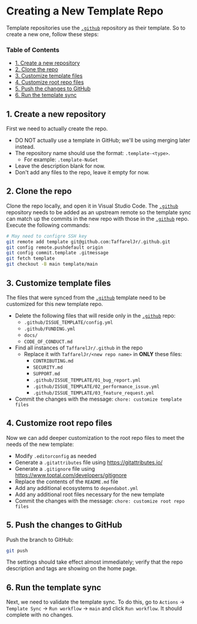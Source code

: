 # Creating a New Template Repo <!-- omit in toc -->

Template repositories use the [`.github`][github] repository
as their template. So to create a new one, follow these steps:

### Table of Contents <!-- omit in toc -->

- [1. Create a new repository](#1-create-a-new-repository)
- [2. Clone the repo](#2-clone-the-repo)
- [3. Customize template files](#3-customize-template-files)
- [4. Customize root repo files](#4-customize-root-repo-files)
- [5. Push the changes to GitHub](#5-push-the-changes-to-github)
- [6. Run the template sync](#6-run-the-template-sync)

## 1. Create a new repository

First we need to actually create the repo.

- DO NOT actually use a template in GitHub; we'll be using merging later instead.
- The repository name should use the format: `.template-<type>`.
  - For example: `.template-NuGet`
- Leave the description blank for now.
- Don't add any files to the repo, leave it empty for now.

## 2. Clone the repo

Clone the repo locally, and open it in Visual Studio Code.
The [`.github`][github] repository needs to be added as an upstream remote
so the template sync can match up the commits in the new repo
with those in the [`.github`][github] repo. Execute the following commands:

```bash
# May need to configre SSH key
git remote add template git@github.com:TaffarelJr/.github.git
git config remote.pushdefault origin
git config commit.template .gitmessage
git fetch template
git checkout -B main template/main
```

## 3. Customize template files

The files that were synced from the [`.github`][github] template
need to be customized for this new template repo.

- Delete the following files that will
  reside only in the [`.github`][github] repo:
  - `.github/ISSUE_TEMPLATE/config.yml`
  - `.github/FUNDING.yml`
  - `docs/`
  - `CODE_OF_CONDUCT.md`
- Find all instances of `TaffarelJr/.github` in the repo
  - Replace it with `TaffarelJr/<new repo name>` in **ONLY** these files:
    - `CONTRIBUTING.md`
    - `SECURITY.md`
    - `SUPPORT.md`
    - `.github/ISSUE_TEMPLATE/01_bug_report.yml`
    - `.github/ISSUE_TEMPLATE/02_performance_issue.yml`
    - `.github/ISSUE_TEMPLATE/03_feature_request.yml`
- Commit the changes with the message: `chore: customize template files`

## 4. Customize root repo files

Now we can add deeper customization to the root repo files
to meet the needs of the new template:

- Modify `.editorconfig` as needed
- Generate a `.gitattributes` file using https://gitattributes.io/
- Generate a `.gitignore` file using https://www.toptal.com/developers/gitignore
- Replace the contents of the `README.md` file
- Add any additional ecosystems to `dependabot.yml`
- Add any additional root files necessary for the new template
- Commit the changes with the message: `chore: customize root repo files`

## 5. Push the changes to GitHub

Push the branch to GitHub:

```bash
git push
```

The settings should take effect almost immediately;
verify that the repo description and tags are showing on the home page.

## 6. Run the template sync

Next, we need to validate the template sync.
To do this, go to `Actions` -> `Template Sync` -> `Run workflow` -> `main`
and click `Run workflow`. It should complete with no changes.

<!-- GitHub Footnotes -->

[github]: https://github.com/TaffarelJr/.github
